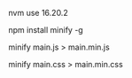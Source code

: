 nvm use 16.20.2

npm install minify -g

minify main.js > main.min.js

minify main.css > main.min.css
